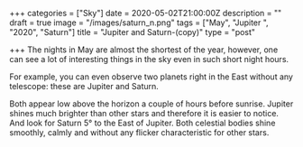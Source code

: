 +++
categories = ["Sky"]
date = 2020-05-02T21:00:00Z
description = ""
draft = true
image = "/images/saturn_n.png"
tags = ["May", "Jupiter ", "2020", "Saturn"]
title = "Jupiter and Saturn-(copy)"
type = "post"

+++
The nights in May are almost the shortest of the year, however, one can see a lot of interesting things in the sky even in such short night hours.  
  
For example, you can even observe two planets right in the East without any telescope: these are Jupiter and Saturn.  
  
Both appear low above the horizon a couple of hours before sunrise. Jupiter shines much brighter than other stars and therefore it is easier to notice. And look for Saturn 5° to the East of Jupiter. Both celestial bodies shine smoothly, calmly and without any flicker characteristic for other stars.